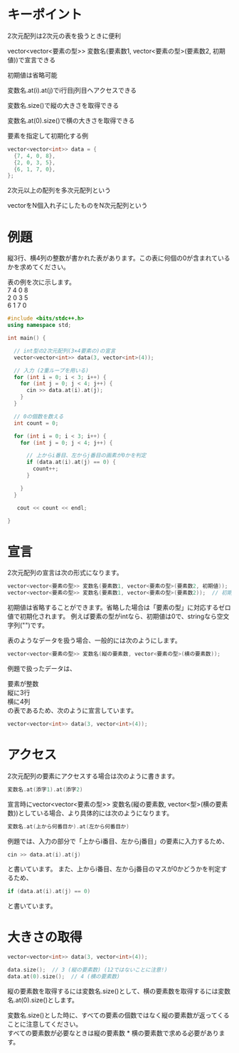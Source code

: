 # キーポイント
2次元配列は2次元の表を扱うときに便利       

vector<vector<要素の型>> 変数名(要素数1, vector<要素の型>(要素数2, 初期値))で宣言できる        

初期値は省略可能         

変数名.at(i).at(j)でi行目j列目へアクセスできる           

変数名.size()で縦の大きさを取得できる         

変数名.at(0).size()で横の大きさを取得できる        

要素を指定して初期化する例         

```cpp
vector<vector<int>> data = {
  {7, 4, 0, 8},
  {2, 0, 3, 5},
  {6, 1, 7, 0},
};
```
2次元以上の配列を多次元配列という     
 
vectorをN個入れ子にしたものをN次元配列という      
# 例題
縦3行、横4列の整数が書かれた表があります。この表に何個の0が含まれているかを求めてください。     

表の例を次に示します。   
7 4 0 8    
2 0 3 5    
6 1 7 0    

```cpp
#include <bits/stdc++.h>
using namespace std;

int main() {

  // int型の2次元配列(3×4要素の)の宣言
  vector<vector<int>> data(3, vector<int>(4));

  // 入力 (2重ループを用いる)
  for (int i = 0; i < 3; i++) {
    for (int j = 0; j < 4; j++) {
      cin >> data.at(i).at(j);
    }
  }

  // 0の個数を数える
  int count = 0;

  for (int i = 0; i < 3; i++) {
    for (int j = 0; j < 4; j++) {

      // 上からi番目、左からj番目の画素が0かを判定
      if (data.at(i).at(j) == 0) {
        count++;
      }

    }
  }

   cout << count << endl;

}
```
# 宣言
2次元配列の宣言は次の形式になります。   
```cpp
vector<vector<要素の型>> 変数名(要素数1, vector<要素の型>(要素数2, 初期値));
vector<vector<要素の型>> 変数名(要素数1, vector<要素の型>(要素数2));  // 初期値を省略
```
初期値は省略することができます。省略した場合は「要素の型」に対応するゼロ値で初期化されます。
例えば要素の型がintなら、初期値は0で、stringなら空文字列("")です。

表のようなデータを扱う場合、一般的には次のようにします。
```cpp
vector<vector<要素の型>> 変数名(縦の要素数, vector<要素の型>(横の要素数));
```
例題で扱ったデータは、   

要素が整数   
縦に3行   
横に4列   
の表であるため、次のように宣言しています。
```cpp
vector<vector<int>> data(3, vector<int>(4));
```
# アクセス
2次元配列の要素にアクセスする場合は次のように書きます。   

```cpp
変数名.at(添字1).at(添字2)
```

宣言時にvector<vector<要素の型>> 変数名(縦の要素数, vector<型>(横の要素数))としている場合、より具体的には次のようになります。   

```cpp
変数名.at(上から何番目か).at(左から何番目か)
```
例題では、入力の部分で「上からi番目、左からj番目」の要素に入力するため、    
```cpp
cin >> data.at(i).at(j)
```
と書いています。
また、上からi番目、左からj番目のマスが0かどうかを判定するため、   
```cpp
if (data.at(i).at(j) == 0)
```
と書いています。

# 大きさの取得
```cpp
vector<vector<int>> data(3, vector<int>(4));

data.size();  // 3 (縦の要素数) (12ではないことに注意!)
data.at(0).size();  // 4 (横の要素数)
```
縦の要素数を取得するには変数名.size()として、横の要素数を取得するには変数名.at(0).size()とします。    

変数名.size()とした時に、すべての要素の個数ではなく縦の要素数が返ってくることに注意してください。    
すべての要素数が必要なときは縦の要素数 * 横の要素数で求める必要があります。   
